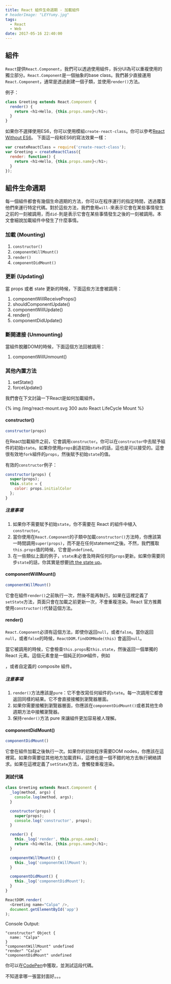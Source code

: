 ```yaml
---
title: React 組件生命週期 - 加載組件
# headerImage: "LEYYumy.jpg"
tags:
  - React
  - Web
date: 2017-05-16 22:40:00
---
```


## 組件
`React`提供`React.Component`，我們可以透過使用組件，拆分UI為可以重複使用的獨立部分。`React.Component`是一個抽象的base class。我們甚少直接運用`React.Component`，通常是透過創建一個子類，並使用`render()`方法。

例子：
```JavaScript
class Greeting extends React.Component {
  render() {
    return <h1>Hello, {this.props.name}</h1>;
  }
}
```

如果你不選擇使用ES6，你可以使用模組`create-react-class`。你可以參考[React Without ES6](https://facebook.github.io/react/docs/react-without-es6.html)。
下面這一段和ES6的寫法效果一樣：
```JavaScript
var createReactClass = require('create-react-class');
var Greeting = createReactClass({
  render: function() {
    return <h1>Hello, {this.props.name}</h1>;
  }
});
```

## 組件生命週期

每一個組件都會有幾個生命週期的方法，你可以在程序運行的指定時間，透過覆蓋他們來運行特定代碼。對於這些方法，我們會用`will-`來表示它會在某些事情發生之前的一刻被調用，而`did-`則是表示它會在某些事情發生之後的一刻被調用。本文會細說加載組件中發生了什麼事情。

### 加載 (Mounting)
1. `constructor()`
1. `componentWillMount()`
1. `render()`
1. `componentDidMount()`

### 更新 (Updating)
當 props 或者 state 更新的時候，下面這些方法會被調用：

1. componentWillReceiveProps()
1. shouldComponentUpdate()
1. componentWillUpdate()
1. render()
1. componentDidUpdate()

### 斷開連接 (Unmounting)
當組件脫離DOM的時候，下面這個方法回被調用：

1. componentWillUnmount()

### 其他內置方法
1. setState()
1. forceUpdate()

我們會在下文討論一下React是如何加載組件。

{% img /img/react-mount.svg 300 auto React LifeCycle Mount %}

#### constructor()
```JavaScript
constructor(props)
```

在React加載組件之前，它會調用`constructor`。你可以在`constructor`中去賦予組件的初始`state`。如果你使用`props`創造初始`state`的話，這也是可以接受的。這會很有效地`fork`組件的`props`，然後賦予初始`state`的值。

有效的`constructor`例子：
```JavaScript
constructor(props) {
  super(props);
  this.state = {
    color: props.initialColor
  };
}
```

##### 注意事項
1. 如果你不需要賦予初始`state`，你不需要在 React 的組件中植入`constructor`。
1. 當你使用在`React.Component`的子類中加載`constructor()`方法時，你應該第一時間調用`super(props)`，而不是在任何statement之後。不然，我們獲取`this.props`值的時候，它會是`undefined`。
1. 在一些類似上面的例子，`state`未必會及時與任何的`props`更新。如果你需要同步`state`的話，你其實是想要[lift the state up](https://facebook.github.io/react/docs/lifting-state-up.html)。

#### componentWillMount()
```JavaScript
componentWillMount()
```

它會在組件`render()`之前執行一次，然後不能再執行。如果在這裡定義了`setState`方法，頁面只會在加載之前更新一次，不會重複渲染。React 官方推薦使用`constructor()`代替這個方法。

#### render()
`React.Component`必須有這個方法，即使你返回`null`，或者`false`。當你返回`null`，或者`false`的時候，`ReactDOM.findDOMNode(this)` 會返回`null`。

當它被調用的時候，它會檢查`this.props`和`this.state`，然後返回一個單獨的 React 元素。這個元素會是一個純正的`DOM`組件，例如<div />，或者自定義的 composite 組件。

##### 注意事項
1. `render()`方法應該是`pure`：它不會改寫任何組件的`state`。每一次調用它都會返回同樣的結果。它不會直接接觸到瀏覽器層面。
1. 如果你需要接觸到瀏覽器層面，你應該在`componentDidMount()`或者其他生命週期方法中接觸瀏覽器。
1. 保持`render()`方法 pure 來讓組件更加容易被人理解。

#### componentDidMount()
```JavaScript
componentDidMount()
```

它會在組件加載之後執行一次。如果你的初始程序需要DOM nodes，你應該在這裡寫。如果你需要從其他地方加載資料，這裡也是一個不錯的地方去執行網絡請求。如果在這裡定義了`setState`方法，會觸發重複渲染。

#### 測試代碼
```JavaScript
class Greeting extends React.Component {
  _log(method, args) {
    console.log(method, args);
  }

  constructor(props) {
    super(props);
    console.log('constructor', props);
  }

  render() {
    this._log('render', this.props.name);
    return <h1>Hello, {this.props.name}</h1>;
  }

  componentWillMount() {
    this._log('componentWillMount');
  }

  componentDidMount() {
    this._log('componentDidMount');
  }
}

ReactDOM.render(
  <Greeting name="Calpa" />,
  document.getElementById('app')
);
```

Console Output:
```
"constructor" Object {
  name: "Calpa"
}
"componentWillMount" undefined
"render" "Calpa"
"componentDidMount" undefined
```

你可以在[CodePen](https://codepen.io/calpa/full/xdJrQm/)中獲取，並測試這段代碼。

不知道拿哪一張當封面好。。。
